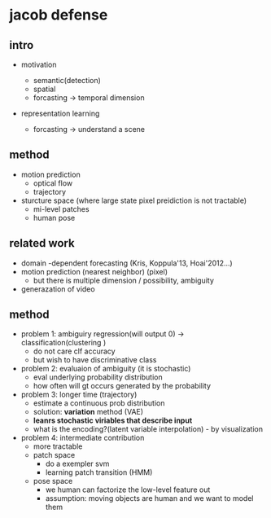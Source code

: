 # jacob defense

## intro
- motivation 
    +  semantic(detection)
    +  spatial 
    +  forcasting -> temporal dimension

- representation learning
    + forcasting -> understand a scene

## method
- motion prediction
    + optical flow
    + trajectory
- sturcture space (where large state pixel preidiction is not tractable)
    + mi-level patches
    + human pose

## related work
- domain -dependent forecasting (Kris, Koppula'13, Hoai'2012...)
- motion prediction (nearest neighbor) (pixel)
    + but there is multiple dimension / possibility, ambiguity
- generazation of video

## method
- problem 1: ambiguiry regression(will output 0) -> classification(clustering )
    + do not care clf accuracy
    + but wish to have discriminative class
- problem 2: evaluaion of ambiguity (it is stochastic)
    + eval underlying probability distribution
    + how often will gt occurs generated by the probability
- problem 3: longer time (trajectory)
    + estimate a continuous prob distribution
    + solution: __variation__ method (VAE)
    + __leanrs stochastic viriables that describe input__
    + what is the encoding?(latent variable interpolation) - by visualization
- problem 4: intermediate contribution
    + more tractable
    + patch space
        * do a exempler svm
        * learning patch transition (HMM)
    + pose space
        * we human can factorize the low-level feature out
        * assumption: moving objects are human  and we want to model them